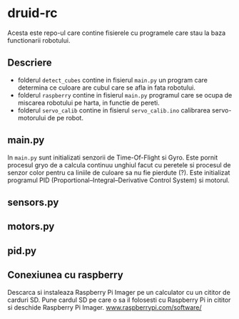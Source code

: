 # druid-rc

Acesta este repo-ul care contine fisierele cu programele care stau la baza functionarii robotului.

## Descriere

* folderul `detect_cubes` contine in fisierul `main.py` un program care determina ce culoare are cubul care se afla in fata robotului.
* folderul `raspberry` contine in fisierul `main.py` programul care se ocupa de miscarea robotului pe harta, in functie de pereti.
* folderul `servo_calib` contine in fisierul `servo_calib.ino` calibrarea servo-motorului de pe robot.

## main.py

In `main.py` sunt initializati senzorii de Time-Of-Flight si Gyro. Este pornit procesul gryo de a calcula continuu unghiul facut cu peretele si procesul de senzor color pentru ca liniile de culoare sa nu fie pierdute (?). Este initializat programul PID (Proportional–Integral–Derivative Control System) si motorul.

## sensors.py

## motors.py

## pid.py

## Conexiunea cu raspberry 

Descarca si instaleaza Raspberry Pi Imager pe un calculator cu un cititor de carduri SD. Pune cardul SD pe care o sa il folosesti cu Raspberry Pi in cititor si deschide Raspberry Pi Imager. 
www.raspberrypi.com/software/



